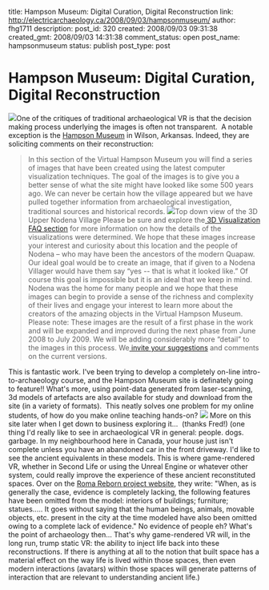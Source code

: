 title: Hampson Museum: Digital Curation, Digital Reconstruction
link: http://electricarchaeology.ca/2008/09/03/hampsonmuseum/
author: fhg1711
description: 
post_id: 320
created: 2008/09/03 09:31:38
created_gmt: 2008/09/03 14:31:38
comment_status: open
post_name: hampsonmuseum
status: publish
post_type: post

# Hampson Museum: Digital Curation, Digital Reconstruction

![](/DOCUME%7E1/Shawn/LOCALS%7E1/Temp/moz-screenshot.jpg)One of the critiques of traditional archaeological VR is that the decision making process underlying the images is often not transparent.  A notable exception is the [Hampson Museum](http://hampsonmuseum.cast.uark.edu/) in Wilson, Arkansas. Indeed, they are soliciting comments on their reconstruction: 

> In this section of the Virtual Hampson Museum you will find a series of images that have been created using the latest computer visualization techniques. The goal of the images is to give you a better sense of what the site might have looked like some 500 years ago. We can never be certain how the village appeared but we have pulled together information from archaeological investigation, traditional sources and historical records. ![](http://hampsonmuseum.cast.uark.edu/images/The_Village_topdown_sml.jpg)Top down view of the 3D Upper Nodena Village  Please be sure and explore the[ 3D Visualization FAQ section](http://hampsonmuseum.cast.uark.edu/nodena_3D_FAQ.htm) for more information on how the details of the visualizations were determined. We hope that these images increase your interest and curiosity about this location and the people of Nodena – who may have been the ancestors of the modern Quapaw. Our ideal goal would be to create an image, that if given to a Nodena Villager would have them say “yes -- that is what it looked like.” Of course this goal is impossible but it is an ideal that we keep in mind. Nodena was the home for many people and we hope that these images can begin to provide a sense of the richness and complexity of their lives and engage your interest to learn more about the creators of the amazing objects in the Virtual Hampson Museum. Please note: These images are the result of a first phase in the work and will be expanded and improved during the next phase from June 2008 to July 2009. We will be adding considerably more “detail” to the images in this process. We[ invite your suggestions](mailto:angie@cast.uark.edu) and comments on the current versions.

This is fantastic work. I've been trying to develop a completely on-line intro-to-archaeology course, and the Hampson Museum site is definately going to feature!! What's more, using point-data generated from laser-scanning, 3d models of artefacts are also available for study and download from the site (in a variety of formats).  This neatly solves one problem for my online students, of how do you make online teaching hands-on? ![](http://electricarchaeologist.files.wordpress.com/2008/09/hampson.jpg) More on this site later when I get down to business exploring it...  (thanks Fred!) (one thing I'd really like to see in archaeological VR in general: people. dogs. garbage. In my neighbourhood here in Canada, your house just isn't complete unless you have an abandoned car in the front driveway. I'd like to see the ancient equivalents in these models. This is where game-rendered VR, whether in Second Life or using the Unreal Engine or whatever other system, could really improve the experience of these ancient reconstituted spaces. Over on the [Roma Reborn project website](http://www.romereborn.virginia.edu/), they write: "When, as is generally the case, evidence is completely lacking, the following features have been omitted from the model: interiors of buildings; furniture; statues..... It goes without saying that the human beings, animals, movable objects, etc. present in the city at the time modeled have also been omitted owing to a complete lack of evidence." No evidence of people eh? What's the point of archaeology then... That's why game-rendered VR will, in the long run, trump static VR: the ability to inject life back into these reconstructions. If there is anything at all to the notion that built space has a material effect on the way life is lived within those spaces, then even modern interactions (avatars) within those spaces will generate patterns of interaction that are relevant to understanding ancient life.)